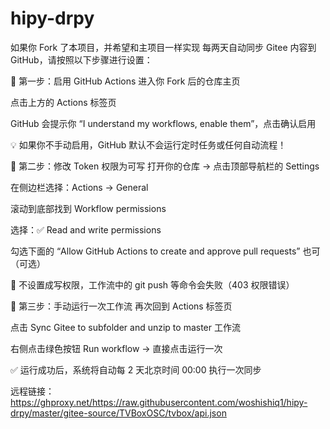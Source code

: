 # hipy-drpy
如果你 Fork 了本项目，并希望和主项目一样实现 每两天自动同步 Gitee 内容到 GitHub，请按照以下步骤进行设置：

🚀 第一步：启用 GitHub Actions
进入你 Fork 后的仓库主页

点击上方的 Actions 标签页

GitHub 会提示你 “I understand my workflows, enable them”，点击确认启用

💡 如果你不手动启用，GitHub 默认不会运行定时任务或任何自动流程！

🔐 第二步：修改 Token 权限为可写
打开你的仓库 → 点击顶部导航栏的 Settings

在侧边栏选择：Actions → General

滚动到底部找到 Workflow permissions

选择：✅ Read and write permissions

勾选下面的 “Allow GitHub Actions to create and approve pull requests” 也可（可选）

🔧 不设置成写权限，工作流中的 git push 等命令会失败（403 权限错误）

📅 第三步：手动运行一次工作流
再次回到 Actions 标签页

点击 Sync Gitee to subfolder and unzip to master 工作流

右侧点击绿色按钮 Run workflow → 直接点击运行一次

✅ 运行成功后，系统将自动每 2 天北京时间 00:00 执行一次同步

远程链接： https://ghproxy.net/https://raw.githubusercontent.com/woshishiq1/hipy-drpy/master/gitee-source/TVBoxOSC/tvbox/api.json
